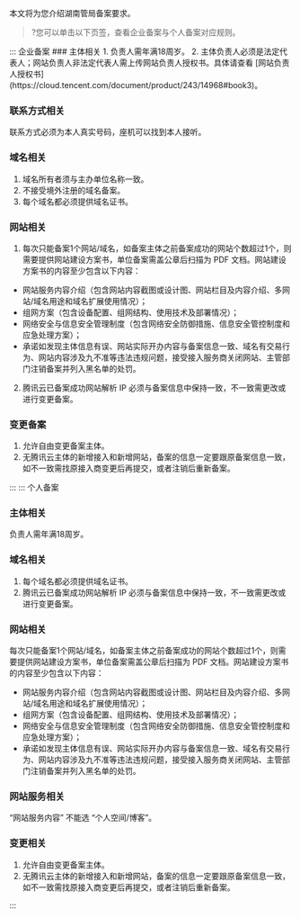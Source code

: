 本文将为您介绍湖南管局备案要求。
>?您可以单击以下页签，查看企业备案与个人备案对应规则。

<dx-tabs>
::: 企业备案
### 主体相关
1. 负责人需年满18周岁。
2. 主体负责人必须是法定代表人；网站负责人非法定代表人需上传网站负责人授权书。具体请查看 [网站负责人授权书](https://cloud.tencent.com/document/product/243/14968#book3)。


### 联系方式相关
联系方式必须为本人真实号码，座机可以找到本人接听。

### 域名相关
1. 域名所有者须与主办单位名称一致。
2. 不接受境外注册的域名备案。
3. 每个域名都必须提供域名证书。

### 网站相关
1. 每次只能备案1个网站/域名，如备案主体之前备案成功的网站个数超过1个，则需要提供网站建设方案书，单位备案需盖公章后扫描为 PDF 文档。网站建设方案书的内容至少包含以下内容：
 - 网站服务内容介绍（包含网站内容截图或设计图、网站栏目及内容介绍、多网站/域名用途和域名扩展使用情况）；
 - 组网方案（包含设备配置、组网结构、使用技术及部署情况）；
 - 网络安全与信息安全管理制度（包含网络安全防御措施、信息安全管控制度和应急处理方案）；
 - 承诺如发现主体信息有误、网站实际开办内容与备案信息一致、域名有交易行为、网站内容涉及九不准等违法违规问题，接受接入服务商关闭网站、主管部门注销备案并列入黑名单的处罚。
2. 腾讯云已备案成功网站解析 IP 必须与备案信息中保持一致，不一致需更改或进行变更备案。

### 变更备案
1. 允许自由变更备案主体。
2. 无腾讯云主体的新增接入和新增网站，备案的信息一定要跟原备案信息一致，如不一致需找原接入商变更后再提交，或者注销后重新备案。

:::
::: 个人备案
### 主体相关
负责人需年满18周岁。

### 域名相关
1. 每个域名都必须提供域名证书。
2. 腾讯云已备案成功网站解析 IP 必须与备案信息中保持一致，不一致需更改或进行变更备案。

### 网站相关
每次只能备案1个网站/域名，如备案主体之前备案成功的网站个数超过1个，则需要提供网站建设方案书，单位备案需盖公章后扫描为 PDF 文档。网站建设方案书的内容至少包含以下内容：
 - 网站服务内容介绍（包含网站内容截图或设计图、网站栏目及内容介绍、多网站/域名用途和域名扩展使用情况）；
 - 组网方案（包含设备配置、组网结构、使用技术及部署情况）；
 - 网络安全与信息安全管理制度（包含网络安全防御措施、信息安全管控制度和应急处理方案）；
 - 承诺如发现主体信息有误、网站实际开办内容与备案信息一致、域名有交易行为、网站内容涉及九不准等违法违规问题，接受接入服务商关闭网站、主管部门注销备案并列入黑名单的处罚。

### 网站服务相关
“网站服务内容” 不能选 “个人空间/博客”。

### 变更相关
1. 允许自由变更备案主体。
2. 无腾讯云主体的新增接入和新增网站，备案的信息一定要跟原备案信息一致，如不一致需找原接入商变更后再提交，或者注销后重新备案。

:::
</dx-tabs>
